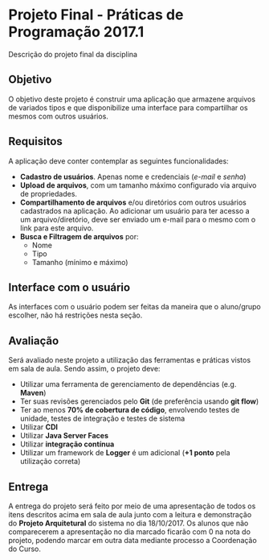 # Projeto Final - Práticas de Programação 2017.1

Descrição do projeto final da disciplina

## Objetivo

O objetivo deste projeto é construir uma aplicação que armazene arquivos de variados tipos e que disponibilize uma interface para compartilhar os mesmos com outros usuários.

## Requisitos

A aplicação deve conter contemplar as seguintes funcionalidades:

- **Cadastro de usuários**. Apenas nome e credenciais (*e-mail* e *senha*)
- **Upload de arquivos**, com um tamanho máximo configurado via arquivo de propriedades.
- **Compartilhamento de arquivos** e/ou diretórios com outros usuários cadastrados na aplicação. Ao adicionar um usuário para ter acesso a um arquivo/diretório, deve ser enviado um e-mail para o mesmo com o link para este arquivo.
- **Busca e Filtragem de arquivos** por:
	- Nome
	- Tipo
	- Tamanho (mínimo e máximo)
   
## Interface com o usuário

As interfaces com o usuário podem ser feitas da maneira que o aluno/grupo escolher, não há restrições nesta seção.

## Avaliação

Será avaliado neste projeto a utilização das ferramentas e práticas vistos em sala de aula. Sendo assim, o projeto deve:

- Utilizar uma ferramenta de gerenciamento de dependências (e.g. **Maven**)
- Ter suas revisões gerenciados pelo **Git** (de preferência usando **git flow**)
- Ter ao menos **70% de cobertura de código**, envolvendo testes de unidade, testes de integração e testes de sistema
- Utilizar **CDI**
- Utilizar **Java Server Faces**
- Utilizar **integração contínua**
- Utilizar um framework de **Logger** é um adicional (**+1 ponto** pela utilização correta)

## Entrega

A entrega do projeto será feito por meio de uma apresentação de todos os itens descritos acima em sala de aula junto com a leitura e demonstração do **Projeto Arquitetural** do sistema no dia 18/10/2017. Os alunos que não comparecerem a apresentação no dia marcado ficarão com 0 na nota do projeto, podendo marcar em outra data mediante processo a Coordenação do Curso.

